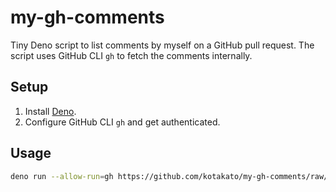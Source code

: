 # my-gh-comments

Tiny Deno script to list comments by myself on a GitHub pull request. The script uses GitHub CLI `gh` to fetch the comments internally.

## Setup

1. Install [Deno](https://deno.land/).
2. Configure GitHub CLI `gh` and get authenticated.

## Usage

```sh
deno run --allow-run=gh https://github.com/kotakato/my-gh-comments/raw/main/my-gh-comments.ts
```
